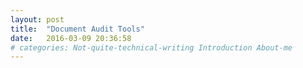 ```yaml
---
layout: post
title:  "Document Audit Tools"
date:   2016-03-09 20:36:58
# categories: Not-quite-technical-writing Introduction About-me
---
```

